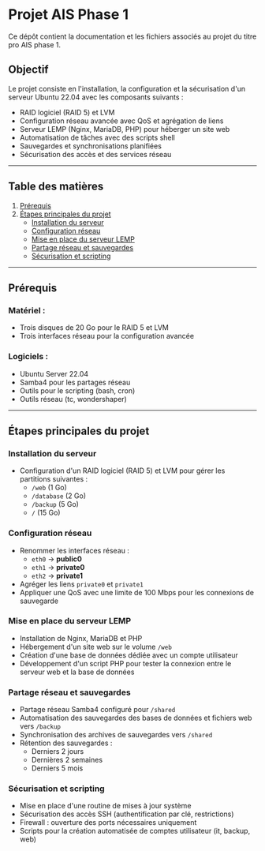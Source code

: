 # Projet AIS Phase 1

Ce dépôt contient la documentation et les fichiers associés au projet du titre pro AIS phase 1.

## Objectif

Le projet consiste en l'installation, la configuration et la sécurisation d'un serveur Ubuntu 22.04 avec les composants suivants :
- RAID logiciel (RAID 5) et LVM
- Configuration réseau avancée avec QoS et agrégation de liens
- Serveur LEMP (Nginx, MariaDB, PHP) pour héberger un site web
- Automatisation de tâches avec des scripts shell
- Sauvegardes et synchronisations planifiées
- Sécurisation des accès et des services réseau

---

## Table des matières

1. [Prérequis](#prérequis)
2. [Étapes principales du projet](#etapes-principales-du-projet)
   - [Installation du serveur](#installation-du-serveur)
   - [Configuration réseau](#configuration-reseau)
   - [Mise en place du serveur LEMP](#mise-en-place-du-serveur-lemp)
   - [Partage réseau et sauvegardes](#partage-reseau-et-sauvegardes)
   - [Sécurisation et scripting](#securisation-et-scripting)

---

## Prérequis

### Matériel :
- Trois disques de 20 Go pour le RAID 5 et LVM
- Trois interfaces réseau pour la configuration avancée

### Logiciels :
- Ubuntu Server 22.04
- Samba4 pour les partages réseau
- Outils pour le scripting (bash, cron)
- Outils réseau (tc, wondershaper)

---

## Étapes principales du projet

### Installation du serveur
- Configuration d'un RAID logiciel (RAID 5) et LVM pour gérer les partitions suivantes :
  - `/web` (1 Go)
  - `/database` (2 Go)
  - `/backup` (5 Go)
  - `/` (15 Go)

### Configuration réseau
- Renommer les interfaces réseau :
  - `eth0` → **public0**
  - `eth1` → **private0**
  - `eth2` → **private1**
- Agréger les liens `private0` et `private1`
- Appliquer une QoS avec une limite de 100 Mbps pour les connexions de sauvegarde

### Mise en place du serveur LEMP
- Installation de Nginx, MariaDB et PHP
- Hébergement d'un site web sur le volume `/web`
- Création d'une base de données dédiée avec un compte utilisateur
- Développement d'un script PHP pour tester la connexion entre le serveur web et la base de données

### Partage réseau et sauvegardes
- Partage réseau Samba4 configuré pour `/shared`
- Automatisation des sauvegardes des bases de données et fichiers web vers `/backup`
- Synchronisation des archives de sauvegardes vers `/shared`
- Rétention des sauvegardes :
  - Derniers 2 jours
  - Dernières 2 semaines
  - Derniers 5 mois

### Sécurisation et scripting
- Mise en place d'une routine de mises à jour système
- Sécurisation des accès SSH (authentification par clé, restrictions)
- Firewall : ouverture des ports nécessaires uniquement
- Scripts pour la création automatisée de comptes utilisateur (it, backup, web)
